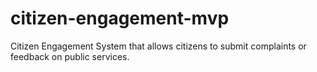 # citizen-engagement-mvp
Citizen Engagement System that allows citizens to submit complaints or feedback on public services. 
